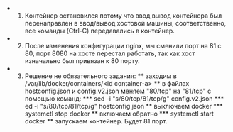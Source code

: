 * 1. Контейнер остановился потому что ввод вывод контейнера был перенаправлен в ввод/вывод хостовой машины, соответственно, все команды (Ctrl-C) передавались в контейнер.
* 2. После изменения конфигурации nginx, мы сменили порт на 81 с 80, порт 8080 на хосте перестал работать, так как хост изначально был привязан к 80 порту.

* 3. Решение не обязательного задания:
	** заходим в /var/lib/docker/containers/<id container-а>
	** в файлах hostconfig.json и config.v2.json меняем "80/tcp" на "81/tcp" с помощью команд:
		*** sed -i "s/80\/tcp/81\/tcp/g" config.v2.json
		*** ed -i "s/80\/tcp/81\/tcp/g" hostconfig.json
	** выключаем docker 
		*** systemctl stop docker
	** включаем обратно 
		*** systemctl start docker
	** запускаем контейнер. Будет 81 порт.